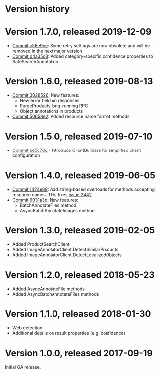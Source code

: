 # Version history

# Version 1.7.0, released 2019-12-09


- [Commit c56e9ee](https://github.com/googleapis/google-cloud-dotnet/commit/c56e9ee): Some retry settings are now obsolete and will be removed in the next major version
- [Commit b4a35c8](https://github.com/googleapis/google-cloud-dotnet/commit/b4a35c8): Added category-specific confidence properties to SafeSearchAnnotation

# Version 1.6.0, released 2019-08-13

- [Commit 3028526](https://github.com/googleapis/google-cloud-dotnet/commit/3028526): New features:
  - New error field on responses
  - PurgeProducts long-running RPC
  - Object annotations in products
- [Commit 50658e2](https://github.com/googleapis/google-cloud-dotnet/commit/50658e2): Added resource name format methods

# Version 1.5.0, released 2019-07-10

- [Commit ee5c7dc](https://github.com/googleapis/google-cloud-dotnet/commit/ee5c7dc):- Introduce ClientBuilders for simplified client configuration

# Version 1.4.0, released 2019-06-05

- [Commit 1424e89](https://github.com/googleapis/google-cloud-dotnet/commit/1424e89): Add string-based overloads for methods accepting resource names. This fixes [issue 2442](https://github.com/googleapis/google-cloud-dotnet/issues/2442).
- [Commit 9031a3d](https://github.com/googleapis/google-cloud-dotnet/commit/9031a3d): New features:
  - BatchAnnotateFiles method
  - AsyncBatchAnnotateImages method

# Version 1.3.0, released 2019-02-05

- Added ProductSearchClient
- Added ImageAnnotatorClient.DetectSimilarProducts
- Added ImageAnnotatorClient.DetectLocalizedObjects

# Version 1.2.0, released 2018-05-23

- Added AsyncAnnotateFile methods
- Added AsyncBatchAnnotateFiles methods

# Version 1.1.0, released 2018-01-30

- Web detection
- Additional details on result properties (e.g. confidence)

# Version 1.0.0, released 2017-09-19

Initial GA release.
